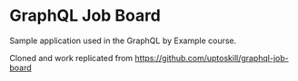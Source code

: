 # GraphQL Job Board

Sample application used in the GraphQL by Example course.

Cloned and work replicated from https://github.com/uptoskill/graphql-job-board
